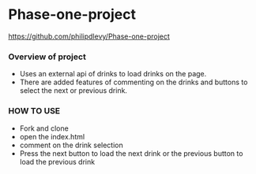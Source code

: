 # Phase-one-project

https://github.com/philipdlevy/Phase-one-project

### Overview of project 
* Uses an external api of drinks to load drinks on the page. 
* There are added features of commenting on the drinks and buttons to select the next or previous drink. 


### HOW TO USE
* Fork and clone
* open the index.html 
* comment on the drink selection
* Press the next button to load the next drink or the previous button to load the previous drink
